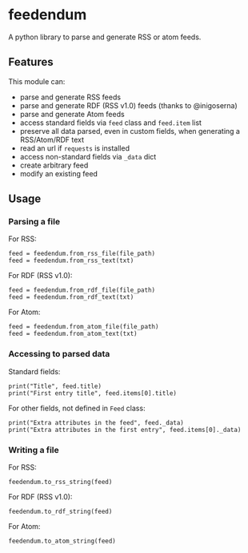 # feedendum
A python library to parse and generate RSS or atom feeds.

## Features

This module can:

* parse and generate RSS feeds
* parse and generate RDF (RSS v1.0) feeds (thanks to @inigoserna)
* parse and generate Atom feeds
* access standard fields via `feed` class and `feed.item` list
* preserve all data parsed, even in custom fields, when generating a RSS/Atom/RDF text
* read an url if `requests` is installed
* access non-standard fields via `_data` dict
* create arbitrary feed
* modify an existing feed

## Usage

### Parsing a file

For RSS:

    feed = feedendum.from_rss_file(file_path)
    feed = feedendum.from_rss_text(txt)

For RDF (RSS v1.0): 

    feed = feedendum.from_rdf_file(file_path)
    feed = feedendum.from_rdf_text(txt)

For Atom:

    feed = feedendum.from_atom_file(file_path)
    feed = feedendum.from_atom_text(txt)

### Accessing to parsed data

Standard fields:

    print("Title", feed.title)
    print("First entry title", feed.items[0].title)

For other fields, not defined in `Feed` class:

    print("Extra attributes in the feed", feed._data)
    print("Extra attributes in the first entry", feed.items[0]._data)

### Writing a file

For RSS:

    feedendum.to_rss_string(feed)

For RDF (RSS v1.0):

    feedendum.to_rdf_string(feed)

For Atom:

    feedendum.to_atom_string(feed)
